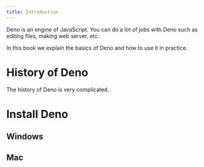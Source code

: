 ```yaml
---
title: Introduction
---
```


Deno is an engine of JavaScript. You can do a lot of jobs with Deno such as editing files, making web server, etc.

In this book we explain the basics of Deno and how to use it in practice.

# History of Deno

The history of Deno is very complicated.

# Install Deno

## Windows

## Mac
